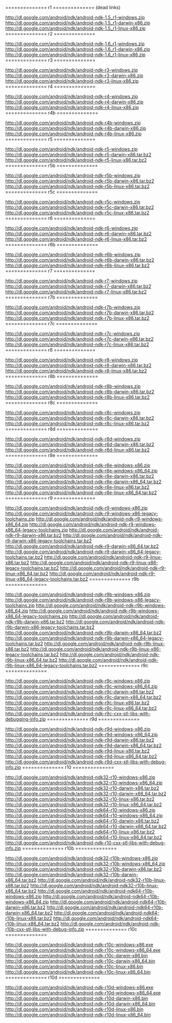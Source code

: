 ============== r1 ============== (dead links)

http://dl.google.com/android/ndk/android-ndk-1.5_r1-windows.zip
http://dl.google.com/android/ndk/android-ndk-1.5_r1-darwin-x86.zip
http://dl.google.com/android/ndk/android-ndk-1.5_r1-linux-x86.zip
============== r2 ==============

http://dl.google.com/android/ndk/android-ndk-1.6_r1-windows.zip
http://dl.google.com/android/ndk/android-ndk-1.6_r1-darwin-x86.zip
http://dl.google.com/android/ndk/android-ndk-1.6_r1-linux-x86.zip
============== r3 ==============

http://dl.google.com/android/ndk/android-ndk-r3-windows.zip
http://dl.google.com/android/ndk/android-ndk-r3-darwin-x86.zip
http://dl.google.com/android/ndk/android-ndk-r3-linux-x86.zip
============== r4 ==============

http://dl.google.com/android/ndk/android-ndk-r4-windows.zip
http://dl.google.com/android/ndk/android-ndk-r4-darwin-x86.zip
http://dl.google.com/android/ndk/android-ndk-r4-linux-x86.zip
============== r4b ==============

http://dl.google.com/android/ndk/android-ndk-r4b-windows.zip
http://dl.google.com/android/ndk/android-ndk-r4b-darwin-x86.zip
http://dl.google.com/android/ndk/android-ndk-r4b-linux-x86.zip
============== r5 ==============

http://dl.google.com/android/ndk/android-ndk-r5-windows.zip
http://dl.google.com/android/ndk/android-ndk-r5-darwin-x86.tar.bz2
http://dl.google.com/android/ndk/android-ndk-r5-linux-x86.tar.bz2
============== r5b ==============

http://dl.google.com/android/ndk/android-ndk-r5b-windows.zip
http://dl.google.com/android/ndk/android-ndk-r5b-darwin-x86.tar.bz2
http://dl.google.com/android/ndk/android-ndk-r5b-linux-x86.tar.bz2
============== r5c ==============

http://dl.google.com/android/ndk/android-ndk-r5c-windows.zip
http://dl.google.com/android/ndk/android-ndk-r5c-darwin-x86.tar.bz2
http://dl.google.com/android/ndk/android-ndk-r5c-linux-x86.tar.bz2
============== r6 ==============

http://dl.google.com/android/ndk/android-ndk-r6-windows.zip
http://dl.google.com/android/ndk/android-ndk-r6-darwin-x86.tar.bz2
http://dl.google.com/android/ndk/android-ndk-r6-linux-x86.tar.bz2
============== r6b ==============

http://dl.google.com/android/ndk/android-ndk-r6b-windows.zip
http://dl.google.com/android/ndk/android-ndk-r6b-darwin-x86.tar.bz2
http://dl.google.com/android/ndk/android-ndk-r6b-linux-x86.tar.bz2
============== r7 ==============

http://dl.google.com/android/ndk/android-ndk-r7-windows.zip
http://dl.google.com/android/ndk/android-ndk-r7-darwin-x86.tar.bz2
http://dl.google.com/android/ndk/android-ndk-r7-linux-x86.tar.bz2
============== r7b ==============

http://dl.google.com/android/ndk/android-ndk-r7b-windows.zip
http://dl.google.com/android/ndk/android-ndk-r7b-darwin-x86.tar.bz2
http://dl.google.com/android/ndk/android-ndk-r7b-linux-x86.tar.bz2
============== r7c ==============

http://dl.google.com/android/ndk/android-ndk-r7c-windows.zip
http://dl.google.com/android/ndk/android-ndk-r7c-darwin-x86.tar.bz2
http://dl.google.com/android/ndk/android-ndk-r7c-linux-x86.tar.bz2
============== r8 ==============

http://dl.google.com/android/ndk/android-ndk-r8-windows.zip
http://dl.google.com/android/ndk/android-ndk-r8-darwin-x86.tar.bz2
http://dl.google.com/android/ndk/android-ndk-r8-linux-x86.tar.bz2
============== r8b ==============

http://dl.google.com/android/ndk/android-ndk-r8b-windows.zip
http://dl.google.com/android/ndk/android-ndk-r8b-darwin-x86.tar.bz2
http://dl.google.com/android/ndk/android-ndk-r8b-linux-x86.tar.bz2
============== r8c ==============

http://dl.google.com/android/ndk/android-ndk-r8c-windows.zip
http://dl.google.com/android/ndk/android-ndk-r8c-darwin-x86.tar.bz2
http://dl.google.com/android/ndk/android-ndk-r8c-linux-x86.tar.bz2
============== r8d ==============

http://dl.google.com/android/ndk/android-ndk-r8d-windows.zip
http://dl.google.com/android/ndk/android-ndk-r8d-darwin-x86.tar.bz2
http://dl.google.com/android/ndk/android-ndk-r8d-linux-x86.tar.bz2
============== r8e ==============

http://dl.google.com/android/ndk/android-ndk-r8e-windows-x86.zip
http://dl.google.com/android/ndk/android-ndk-r8e-windows-x86_64.zip
http://dl.google.com/android/ndk/android-ndk-r8e-darwin-x86.tar.bz2
http://dl.google.com/android/ndk/android-ndk-r8e-darwin-x86_64.tar.bz2
http://dl.google.com/android/ndk/android-ndk-r8e-linux-x86.tar.bz2
http://dl.google.com/android/ndk/android-ndk-r8e-linux-x86_64.tar.bz2
============== r9 ==============

http://dl.google.com/android/ndk/android-ndk-r9-windows-x86.zip
http://dl.google.com/android/ndk/android-ndk-r9-windows-x86-legacy-toolchains.zip
http://dl.google.com/android/ndk/android-ndk-r9-windows-x86_64.zip
http://dl.google.com/android/ndk/android-ndk-r9-windows-x86_64-legacy-toolchains.zip
http://dl.google.com/android/ndk/android-ndk-r9-darwin-x86.tar.bz2
http://dl.google.com/android/ndk/android-ndk-r9-darwin-x86-legacy-toolchains.tar.bz2
http://dl.google.com/android/ndk/android-ndk-r9-darwin-x86_64.tar.bz2
http://dl.google.com/android/ndk/android-ndk-r9-darwin-x86_64-legacy-toolchains.tar.bz2
http://dl.google.com/android/ndk/android-ndk-r9-linux-x86.tar.bz2
http://dl.google.com/android/ndk/android-ndk-r9-linux-x86-legacy-toolchains.tar.bz2
http://dl.google.com/android/ndk/android-ndk-r9-linux-x86_64.tar.bz2
http://dl.google.com/android/ndk/android-ndk-r9-linux-x86_64-legacy-toolchains.tar.bz2
============== r9b ==============

http://dl.google.com/android/ndk/android-ndk-r9b-windows-x86.zip
http://dl.google.com/android/ndk/android-ndk-r9b-windows-x86-legacy-toolchains.zip
http://dl.google.com/android/ndk/android-ndk-r9b-windows-x86_64.zip
http://dl.google.com/android/ndk/android-ndk-r9b-windows-x86_64-legacy-toolchains.zip
http://dl.google.com/android/ndk/android-ndk-r9b-darwin-x86.tar.bz2
http://dl.google.com/android/ndk/android-ndk-r9b-darwin-x86-legacy-toolchains.tar.bz2
http://dl.google.com/android/ndk/android-ndk-r9b-darwin-x86_64.tar.bz2
http://dl.google.com/android/ndk/android-ndk-r9b-darwin-x86_64-legacy-toolchains.tar.bz2
http://dl.google.com/android/ndk/android-ndk-r9b-linux-x86.tar.bz2
http://dl.google.com/android/ndk/android-ndk-r9b-linux-x86-legacy-toolchains.tar.bz2
http://dl.google.com/android/ndk/android-ndk-r9b-linux-x86_64.tar.bz2
http://dl.google.com/android/ndk/android-ndk-r9b-linux-x86_64-legacy-toolchains.tar.bz2
============== r9c ==============

http://dl.google.com/android/ndk/android-ndk-r9c-windows-x86.zip
http://dl.google.com/android/ndk/android-ndk-r9c-windows-x86_64.zip
http://dl.google.com/android/ndk/android-ndk-r9c-darwin-x86.tar.bz2
http://dl.google.com/android/ndk/android-ndk-r9c-darwin-x86_64.tar.bz2
http://dl.google.com/android/ndk/android-ndk-r9c-linux-x86.tar.bz2
http://dl.google.com/android/ndk/android-ndk-r9c-linux-x86_64.tar.bz2
http://dl.google.com/android/ndk/android-ndk-r9c-cxx-stl-libs-with-debugging-info.zip
============== r9d ==============

http://dl.google.com/android/ndk/android-ndk-r9d-windows-x86.zip
http://dl.google.com/android/ndk/android-ndk-r9d-windows-x86_64.zip
http://dl.google.com/android/ndk/android-ndk-r9d-darwin-x86.tar.bz2
http://dl.google.com/android/ndk/android-ndk-r9d-darwin-x86_64.tar.bz2
http://dl.google.com/android/ndk/android-ndk-r9d-linux-x86.tar.bz2
http://dl.google.com/android/ndk/android-ndk-r9d-linux-x86_64.tar.bz2
http://dl.google.com/android/ndk/android-ndk-r9d-cxx-stl-libs-with-debug-info.zip
============== r10 ==============

http://dl.google.com/android/ndk/android-ndk32-r10-windows-x86.zip
http://dl.google.com/android/ndk/android-ndk32-r10-windows-x86_64.zip
http://dl.google.com/android/ndk/android-ndk32-r10-darwin-x86.tar.bz2
http://dl.google.com/android/ndk/android-ndk32-r10-darwin-x86_64.tar.bz2
http://dl.google.com/android/ndk/android-ndk32-r10-linux-x86.tar.bz2
http://dl.google.com/android/ndk/android-ndk32-r10-linux-x86_64.tar.bz2
http://dl.google.com/android/ndk/android-ndk64-r10-windows-x86.zip
http://dl.google.com/android/ndk/android-ndk64-r10-windows-x86_64.zip
http://dl.google.com/android/ndk/android-ndk64-r10-darwin-x86.tar.bz2
http://dl.google.com/android/ndk/android-ndk64-r10-darwin-x86_64.tar.bz2
http://dl.google.com/android/ndk/android-ndk64-r10-linux-x86.tar.bz2
http://dl.google.com/android/ndk/android-ndk64-r10-linux-x86_64.tar.bz2
http://dl.google.com/android/ndk/android-ndk-r10-cxx-stl-libs-with-debug-info.zip
============== r10b ==============

http://dl.google.com/android/ndk/android-ndk32-r10b-windows-x86.zip
http://dl.google.com/android/ndk/android-ndk32-r10b-windows-x86_64.zip
http://dl.google.com/android/ndk/android-ndk32-r10b-darwin-x86.tar.bz2
http://dl.google.com/android/ndk/android-ndk32-r10b-darwin-x86_64.tar.bz2
http://dl.google.com/android/ndk/android-ndk32-r10b-linux-x86.tar.bz2
http://dl.google.com/android/ndk/android-ndk32-r10b-linux-x86_64.tar.bz2
http://dl.google.com/android/ndk/android-ndk64-r10b-windows-x86.zip
http://dl.google.com/android/ndk/android-ndk64-r10b-windows-x86_64.zip
http://dl.google.com/android/ndk/android-ndk64-r10b-darwin-x86.tar.bz2
http://dl.google.com/android/ndk/android-ndk64-r10b-darwin-x86_64.tar.bz2
http://dl.google.com/android/ndk/android-ndk64-r10b-linux-x86.tar.bz2
http://dl.google.com/android/ndk/android-ndk64-r10b-linux-x86_64.tar.bz2
http://dl.google.com/android/ndk/android-ndk-r10b-cxx-stl-libs-with-debug-info.zip
============== r10c ==============

http://dl.google.com/android/ndk/android-ndk-r10c-windows-x86.exe
http://dl.google.com/android/ndk/android-ndk-r10c-windows-x86_64.exe
http://dl.google.com/android/ndk/android-ndk-r10c-darwin-x86.bin
http://dl.google.com/android/ndk/android-ndk-r10c-darwin-x86_64.bin
http://dl.google.com/android/ndk/android-ndk-r10c-linux-x86.bin
http://dl.google.com/android/ndk/android-ndk-r10c-linux-x86_64.bin
============== r10d ==============

http://dl.google.com/android/ndk/android-ndk-r10d-windows-x86.exe
http://dl.google.com/android/ndk/android-ndk-r10d-windows-x86_64.exe
http://dl.google.com/android/ndk/android-ndk-r10d-darwin-x86.bin
http://dl.google.com/android/ndk/android-ndk-r10d-darwin-x86_64.bin
http://dl.google.com/android/ndk/android-ndk-r10d-linux-x86.bin
http://dl.google.com/android/ndk/android-ndk-r10d-linux-x86_64.bin